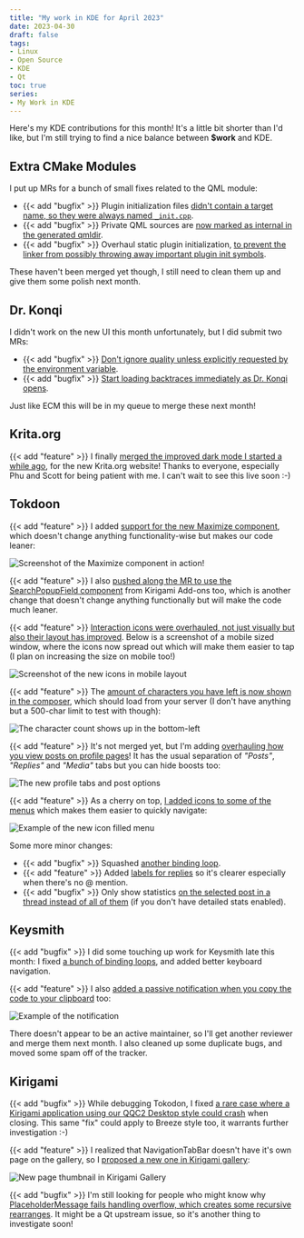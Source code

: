 ```yaml
---
title: "My work in KDE for April 2023"
date: 2023-04-30
draft: false
tags:
- Linux
- Open Source
- KDE
- Qt
toc: true
series:
- My Work in KDE
---
```


Here's my KDE contributions for this month! It's a little bit shorter than I'd like, but I'm still trying to find a nice balance between **$work** and KDE.

## Extra CMake Modules

I put up MRs for a bunch of small fixes related to the QML module:

* {{< add "bugfix" >}} Plugin initialization files [didn't contain a target name, so they were always named `_init.cpp`](https://invent.kde.org/frameworks/extra-cmake-modules/-/merge_requests/346).
* {{< add "bugfix" >}} Private QML sources are [now marked as internal in the generated qmldir](https://invent.kde.org/frameworks/extra-cmake-modules/-/merge_requests/348).
* {{< add "bugfix" >}} Overhaul static plugin initialization, [to prevent the linker from possibly throwing away important plugin init symbols](https://invent.kde.org/frameworks/extra-cmake-modules/-/merge_requests/347).

These haven't been merged yet though, I still need to clean them up and give them some polish next month.

## Dr. Konqi

I didn't work on the new UI this month unfortunately, but I did submit two MRs:

* {{< add "bugfix" >}} [Don't ignore quality unless explicitly requested by the environment variable](https://invent.kde.org/plasma/drkonqi/-/merge_requests/101).
* {{< add "bugfix" >}} [Start loading backtraces immediately as Dr. Konqi opens](https://invent.kde.org/plasma/drkonqi/-/merge_requests/100).

Just like ECM this will be in my queue to merge these next month!

## Krita.org

{{< add "feature" >}} I finally [merged the improved dark mode I started a while ago](https://invent.kde.org/websites/krita-org/-/merge_requests/18), for the new Krita.org website! Thanks to everyone, especially Phu and Scott for being patient with me. I can't wait to see this live soon :-)

## Tokdoon

{{< add "feature" >}} I added [support for the new Maximize component](https://invent.kde.org/network/tokodon/-/merge_requests/200), which doesn't change anything functionality-wise but makes our code leaner:

![Screenshot of the Maximize component in action!](maximize.webp)

{{< add "feature" >}} I also [pushed along the MR to use the SearchPopupField component](https://invent.kde.org/network/tokodon/-/merge_requests/144) from Kirigami Add-ons too, which is another change that doesn't change anything functionally but will make the code much leaner.

{{< add "feature" >}} [Interaction icons were overhauled, not just visually but also their layout has improved](https://invent.kde.org/network/tokodon/-/merge_requests/211). Below is a screenshot of a mobile sized window, where the icons now spread out which will make them easier to tap (I plan on increasing the size on mobile too!)

![Screenshot of the new icons in mobile layout](new-icons.webp)

{{< add "feature" >}} The [amount of characters you have left is now shown in the composer](https://invent.kde.org/network/tokodon/-/merge_requests/212), which should load from your server (I don't have anything but a 500-char limit to test with though):

![The character count shows up in the bottom-left](character-count.webp)

{{< add "feature" >}} It's not merged yet, but I'm adding [overhauling how you view posts on profile pages](https://invent.kde.org/network/tokodon/-/merge_requests/214)! It has the usual separation of _"Posts"_, _"Replies"_ and _"Media"_ tabs but you can hide boosts too:

![The new profile tabs and post options](profile-posts.webp)

{{< add "feature" >}} As a cherry on top, [I added icons to some of the menus](https://invent.kde.org/network/tokodon/-/merge_requests/217) which makes them easier to quickly navigate:

![Example of the new icon filled menu](new-menu.webp)

Some more minor changes:

* {{< add "bugfix" >}} Squashed [another binding loop](https://invent.kde.org/network/tokodon/-/merge_requests/206).
* {{< add "feature" >}} Added [labels for replies](https://invent.kde.org/network/tokodon/-/merge_requests/215) so it's clearer especially when there's no @ mention.
* {{< add "bugfix" >}} Only show statistics [on the selected post in a thread instead of all of them](https://invent.kde.org/network/tokodon/-/merge_requests/213) (if you don't have detailed stats enabled).

## Keysmith

{{< add "bugfix" >}} I did some touching up work for Keysmith late this month: I fixed [a bunch of binding loops](https://invent.kde.org/utilities/keysmith/-/merge_requests/112), and added better keyboard navigation.

{{< add "feature" >}} I also [added a passive notification when you copy the code to your clipboard](https://invent.kde.org/utilities/keysmith/-/merge_requests/113) too:

![Example of the notification](passive.webp)

There doesn't appear to be an active maintainer, so I'll get another reviewer and merge them next month. I also cleaned up some duplicate bugs, and moved some spam off of the tracker.

## Kirigami

{{< add "bugfix" >}} While debugging Tokodon, I fixed [a rare case where a Kirigami application using our QQC2 Desktop style could crash](https://invent.kde.org/frameworks/qqc2-desktop-style/-/merge_requests/244) when closing. This same "fix" could apply to Breeze style too, it warrants further investigation :-)

{{< add "feature" >}} I realized that NavigationTabBar doesn't have it's own page on the gallery, so I [proposed a new one in Kirigami gallery](https://invent.kde.org/sdk/kirigami-gallery/-/merge_requests/42):

![New page thumbnail in Kirigami Gallery](new-page.webp)

{{< add "bugfix" >}} I'm still looking for people who might know why [PlaceholderMessage fails handling overflow, which creates some recursive rearranges](https://invent.kde.org/frameworks/kirigami/-/merge_requests/1034). It might be a Qt upstream issue, so it's another thing to investigate soon!
